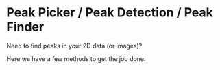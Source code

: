 # Peak Picker / Peak Detection / Peak Finder

Need to find peaks in your 2D data (or images)? 

Here we have a few methods to get the job done.



